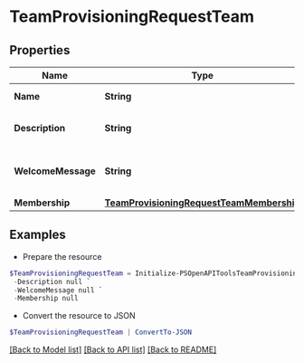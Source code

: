 # TeamProvisioningRequestTeam
## Properties

Name | Type | Description | Notes
------------ | ------------- | ------------- | -------------
**Name** | **String** | Requested team name | 
**Description** | **String** | Requested team description | [optional] 
**WelcomeMessage** | **String** | Requested team welcome message | [optional] 
**Membership** | [**TeamProvisioningRequestTeamMembership**](TeamProvisioningRequestTeamMembership.md) |  | [optional] 

## Examples

- Prepare the resource
```powershell
$TeamProvisioningRequestTeam = Initialize-PSOpenAPIToolsTeamProvisioningRequestTeam  -Name null `
 -Description null `
 -WelcomeMessage null `
 -Membership null
```

- Convert the resource to JSON
```powershell
$TeamProvisioningRequestTeam | ConvertTo-JSON
```

[[Back to Model list]](../README.md#documentation-for-models) [[Back to API list]](../README.md#documentation-for-api-endpoints) [[Back to README]](../README.md)

